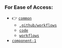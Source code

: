 ### For Ease of Access:
- 👉 [`common`](https://github.com/MaxFogwall/common)
  - [`.github/workflows`](https://github.com/MaxFogwall/common/tree/main/.github/workflows)
  - [`code`](https://github.com/MaxFogwall/common/tree/main/code)
  - [`workflows`](https://github.com/MaxFogwall/common/tree/main/workflows)
- [`component-1`](https://github.com/MaxFogwall/component-1)